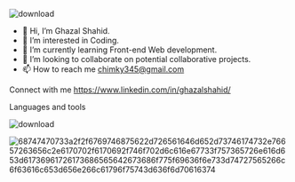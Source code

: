 
![download](https://github.com/Ghazalsj/Ghazalsj/assets/141387062/59fe9aa9-5a7c-4ba8-b8de-b3acd0fbd83d)



- 👋 Hi, I’m Ghazal Shahid.
- 👀 I’m interested in Coding.
- 🌱 I’m currently learning Front-end Web development.
- 💞️ I’m looking to collaborate on potential collaborative projects.
- 📫 How to reach me chimky345@gmail.com

Connect with me
https://www.linkedin.com/in/ghazalshahid/

Languages and tools



![download](https://github.com/Ghazalsj/Ghazalsj/assets/141387062/5a5c0e5d-0738-45c9-bfc2-eeae71e337be)



![68747470733a2f2f6769746875622d726561646d652d73746174732e76657263656c2e6170702f6170692f746f702d6c616e67733f757365726e616d653d61736961726173686565642673686f775f69636f6e733d74727565266c6f63616c653d656e266c61796f75743d636f6d70616374](https://github.com/Ghazalsj/Ghazalsj/assets/141387062/6f8d4b93-6d8a-4d68-b7f9-ce31b355ce58)
